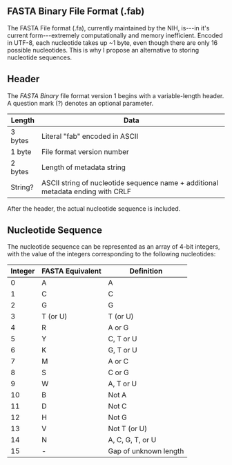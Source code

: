 ## FASTA Binary File Format (.fab)

The FASTA File format (.fa), currently maintained by the NIH, is---in it's current form---extremely computationally and memory inefficient. Encoded in UTF-8, each nucleotide takes up ~1 byte, even though there are only 16 possible nucleotides. This is why I propose an alternative to storing nucleotide sequences.

## Header

The _FASTA Binary_ file format version 1 begins with a variable-length header. A question mark (?) denotes an optional parameter.

| Length  | Data                                                                            |
| ------- | ------------------------------------------------------------------------------- |
| 3 bytes | Literal "fab" encoded in ASCII                                                  |
| 1 byte  | File format version number                                                      |
| 2 bytes | Length of metadata string                                                       |
| String? | ASCII string of nucleotide sequence name + additional metadata ending with CRLF |

After the header, the actual nucleotide sequence is included.

## Nucleotide Sequence

The nucleotide sequence can be represented as an array of 4-bit integers, with the value of the integers corresponding to the following nucleotides:

| Integer | FASTA Equivalent | Definition            |
| ------- | ---------------- | --------------------- |
| 0       | A                | A                     |
| 1       | C                | C                     |
| 2       | G                | G                     |
| 3       | T (or U)         | T (or U)              |
| 4       | R                | A or G                |
| 5       | Y                | C, T or U             |
| 6       | K                | G, T or U             |
| 7       | M                | A or C                |
| 8       | S                | C or G                |
| 9       | W                | A, T or U             |
| 10      | B                | Not A                 |
| 11      | D                | Not C                 |
| 12      | H                | Not G                 |
| 13      | V                | Not T (or U)          |
| 14      | N                | A, C, G, T, or U      |
| 15      | -                | Gap of unknown length |
